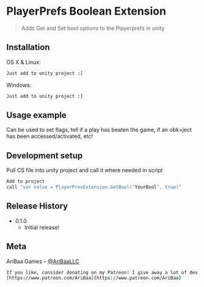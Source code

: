 # PlayerPrefs Boolean Extension
> Adds Get and Set bool options to the Playerprefs in unity



## Installation

OS X & Linux:

```sh
Just add to unity project :]
```

Windows:

```sh
Just add to unity project :]
```

## Usage example

Can be used to set flags, tell if a play has beaten the game, if an obk=ject has been accessed/activated, etc!

## Development setup

Pull CS file into unity project and call it where needed in script

```sh
Add to project
call "var value = PlayerPresExtension.GetBool("YourBool", true)"
```

## Release History

* 0.1.0
    * Initial release!


## Meta

AriBaa Games – [@AriBaaLLC](https://twitter.com/aribaallc)
```sh
If you like, consider donating on my Patreon! I give away a lot of dev tools over there. :D
[https://www.patreon.com/AriBaa](https://www.patreon.com/AriBaa)
```

